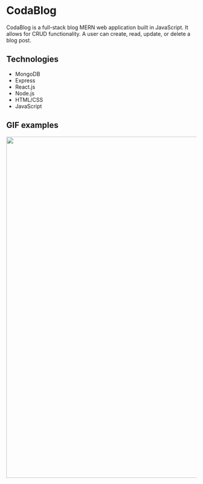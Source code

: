 # CodaBlog
CodaBlog is a full-stack blog MERN web application built in JavaScript. 
It allows for CRUD functionality. A user can create, read, update, or delete a blog post. 

## Technologies
- MongoDB
- Express
- React.js
- Node.js
- HTML/CSS
- JavaScript

## GIF examples
<p>
  <image src='cb_gifs/cb_home.gif' width=900<br>
</p>
